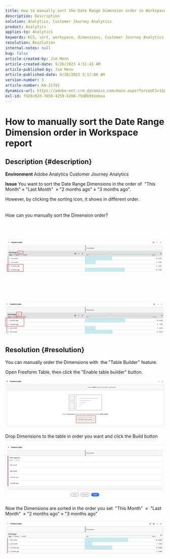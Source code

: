```yaml
---
title: How to manually sort the Date Range Dimension order in Workspace report
description: Description
solution: Analytics, Customer Journey Analytics
product: Analytics
applies-to: Analytics
keywords: KCS, sort, workspace, dimensions, Customer Journey Analytics, manually sort, Date Range Dimension, report, Adobe Analytics
resolution: Resolution
internal-notes: null
bug: false
article-created-by: Jim Menn
article-created-date: 9/26/2023 4:51:43 AM
article-published-by: Jim Menn
article-published-date: 9/26/2023 5:17:06 AM
version-number: 3
article-number: KA-21781
dynamics-url: https://adobe-ent.crm.dynamics.com/main.aspx?forceUCI=1&pagetype=entityrecord&etn=knowledgearticle&id=3a2f1c62-285c-ee11-be6f-6045bd006268
exl-id: f928c02d-7650-4259-b200-75d8b93eebea
---
```

# How to manually sort the Date Range Dimension order in Workspace report

## Description {#description}


<b>Environment</b>
 Adobe Analytics
 Customer Journey Analytics

<b>Issue</b>
 You want to sort the Date Range Dimensions in the order of  "This Month" » "Last Month"  » "2 months ago" » "3 months ago".

However, by clicking the sorting icon, it shows in different order.
<br><br><br>How can you manually sort the Dimension order?<br><br>
<br> <br><br>![](assets/___3b2f1c62-285c-ee11-be6f-6045bd006268___.png)<br><br> <br><br> <br><br>![](assets/___3d2f1c62-285c-ee11-be6f-6045bd006268___.png)

## Resolution {#resolution}


You can manually order the Dimensions with  the "Table Builder" feature.

Open Freeform Table, then click the "Enable table builder" button.

![](assets/d4eda136-2fcd-ed11-b597-6045bd006793.png)

Drop Dimensions to the table in order you want and click the Build button

![](assets/69497031-30cd-ed11-b597-6045bd006793.png)

Now the Dimensions are sorted in the order you set  "This Month"  »  "Last Month"  » "2 months ago" » "3 months ago"

![](assets/efb1744a-30cd-ed11-b597-6045bd006793.png)
